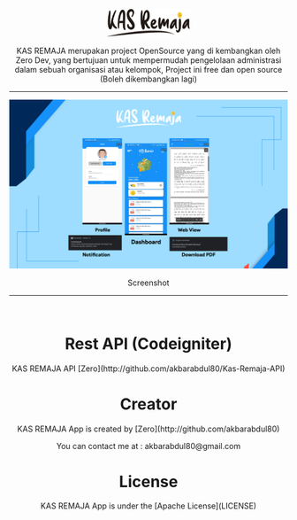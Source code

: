 <p align="center">
  <a href="#">
		<p align="center"><img src="screenshot/logo.png" alt="Kas Remaja Apps SS" width="150" height="50"></p>
  </a>
</p>
<p align="center">
  KAS REMAJA merupakan project OpenSource yang di kembangkan oleh Zero Dev, yang bertujuan untuk mempermudah pengelolaan administrasi dalam sebuah organisasi atau kelompok, Project ini free dan open source (Boleh dikembangkan lagi)
</p>
<span align="center">
 <hr>
 <p align="center"><img src="screenshot/ss@3x-100.jpg" alt="Kas Remaja Apps SS" width="auto" height="auto"></p>
 <p align="center">Screenshot</p>
 <hr>
 <br>
 <h1>Rest API (Codeigniter)</h1>
 <p>KAS REMAJA API [Zero](http://github.com/akbarabdul80/Kas-Remaja-API)</p>
	
 <h1>Creator</h1>
 <p>KAS REMAJA App is created by [Zero](http://github.com/akbarabdul80)</p>
 <p>You can contact me at : akbarabdul80@gmail.com</p>
 <h1>License</h1>
 <p>KAS REMAJA App is under the [Apache License](LICENSE)</p>
